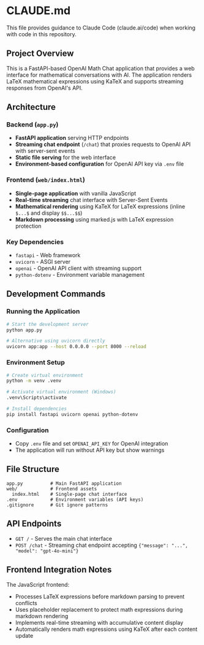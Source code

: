 # CLAUDE.md

This file provides guidance to Claude Code (claude.ai/code) when working with code in this repository.

## Project Overview

This is a FastAPI-based OpenAI Math Chat application that provides a web interface for mathematical conversations with AI. The application renders LaTeX mathematical expressions using KaTeX and supports streaming responses from OpenAI's API.

## Architecture

### Backend (`app.py`)
- **FastAPI application** serving HTTP endpoints
- **Streaming chat endpoint** (`/chat`) that proxies requests to OpenAI API with server-sent events
- **Static file serving** for the web interface
- **Environment-based configuration** for OpenAI API key via `.env` file

### Frontend (`web/index.html`)
- **Single-page application** with vanilla JavaScript
- **Real-time streaming** chat interface with Server-Sent Events
- **Mathematical rendering** using KaTeX for LaTeX expressions (inline `$...$` and display `$$...$$`)
- **Markdown processing** using marked.js with LaTeX expression protection

### Key Dependencies
- `fastapi` - Web framework
- `uvicorn` - ASGI server
- `openai` - OpenAI API client with streaming support
- `python-dotenv` - Environment variable management

## Development Commands

### Running the Application
```bash
# Start the development server
python app.py

# Alternative using uvicorn directly
uvicorn app:app --host 0.0.0.0 --port 8000 --reload
```

### Environment Setup
```bash
# Create virtual environment
python -m venv .venv

# Activate virtual environment (Windows)
.venv\Scripts\activate

# Install dependencies
pip install fastapi uvicorn openai python-dotenv
```

### Configuration
- Copy `.env` file and set `OPENAI_API_KEY` for OpenAI integration
- The application will run without API key but show warnings

## File Structure
```
app.py          # Main FastAPI application
web/            # Frontend assets
  index.html    # Single-page chat interface
.env            # Environment variables (API keys)
.gitignore      # Git ignore patterns
```

## API Endpoints

- `GET /` - Serves the main chat interface
- `POST /chat` - Streaming chat endpoint accepting `{"message": "...", "model": "gpt-4o-mini"}`

## Frontend Integration Notes

The JavaScript frontend:
- Processes LaTeX expressions before markdown parsing to prevent conflicts
- Uses placeholder replacement to protect math expressions during markdown rendering
- Implements real-time streaming with accumulative content display
- Automatically renders math expressions using KaTeX after each content update